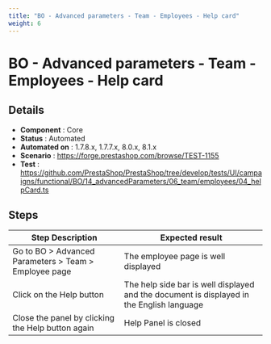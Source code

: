 ```yaml
---
title: "BO - Advanced parameters - Team - Employees - Help card"
weight: 6
---
```


# BO - Advanced parameters - Team - Employees - Help card
## Details
* **Component** : Core
* **Status** : Automated
* **Automated on** : 1.7.8.x, 1.7.7.x, 8.0.x, 8.1.x
* **Scenario** : https://forge.prestashop.com/browse/TEST-1155
* **Test** : https://github.com/PrestaShop/PrestaShop/tree/develop/tests/UI/campaigns/functional/BO/14_advancedParameters/06_team/employees/04_helpCard.ts

## Steps
| Step Description | Expected result |
| ----- | ----- |
| Go to BO > Advanced Parameters > Team > Employee page | The employee page is well displayed |
| Click on the Help button | The help side bar is well displayed and the document is displayed in the English language |
| Close the panel by clicking the Help button again | Help Panel is closed |
